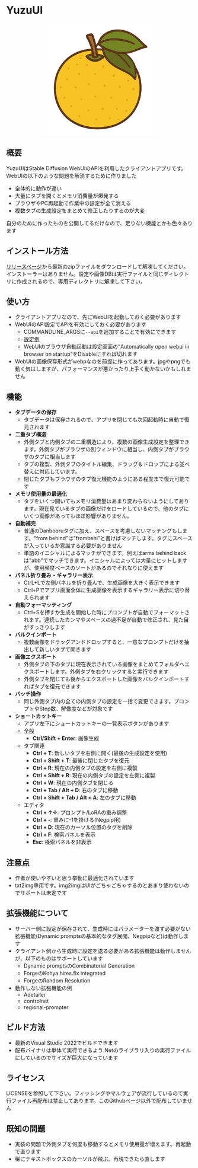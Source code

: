 # YuzuUI

<div align="center">
    <img src="yuzu.png" alt="Logo" width="300"/>
</div>


## 概要

YuzuUIはStable Diffusion WebUIのAPIを利用したクライアントアプリです。WebUIの以下のような問題を解消するために作りました

- 全体的に動作が遅い
- 大量にタブを開くとメモリ消費量が爆発する
- ブラウザやPC再起動で作業中の設定が全て消える
- 複数タブの生成設定をまとめて修正したりするのが大変

自分のために作ったものを公開してるだけなので、足りない機能とかも色々あります

## インストール方法
[リリースページ](https://github.com/crstp/sd-yuzu-ui/releases)から最新のzipファイルをダウンロードして解凍してください。
インストーラーはありません。設定や画像DBは実行ファイルと同じディレクトリに作成されるので、専用ディレクトリに解凍して下さい。

## 使い方
- クライアントアプリなので、先にWebUIを起動しておく必要があります
- WebUIのAPI設定でAPIを有効にしておく必要があります
    - COMMANDLINE_ARGSに`--api`を追加することで有効にできます
    - [設定例](https://gist.github.com/crstp/2976412d94ce19145da4b8cbba11d250#file-webui-user-bat-L6)
    - WebUIのブラウザ自動起動は設定画面の"Automatically open webui in browser on startup"をDisableにすれば切れます
- WebUIの画像保存形式がwebpなのを前提に作ってあります。jpgやpngでも動く気はしますが、パフォーマンスが悪かったり上手く動かないかもしれません

## 機能

-   **タブデータの保存**
    -   タブデータは保存されるので、アプリを閉じても次回起動時に自動で復元されます
-   **二重タブ構造**:
    -   外側タブと内側タブの二重構造により、複数の画像生成設定を整理できます。外側タブがブラウザの別ウィンドウに相当し、内側タブがブラウザのタブに相当します
    -   タブの複製、外側タブのタイトル編集、ドラッグ＆ドロップによる並べ替えに対応しています。
    -   閉じたタブもブラウザのタブ復元機能のようにある程度まで復元可能です
-   **メモリ使用量の最適化** 
    -   タブをいくつ開いてもメモリ消費量はあまり変わらないようにしてあります。現在見ているタブの画像だけをロードしているので、他のタブにいくつ画像があってもほぼ影響がありません。
-   **自動補完**
    -   普通のDanbooruタグに加え、スペースを考慮しないマッチングもします。"from behind"は"frombehi"と書けばマッチします。タグにスペースが入っているか意識する必要がありません
    -   単語のイニシャルによるマッチができます。例えばarms behind backは"abb"でマッチできます。イニシャルによっては大量にヒットしますが、使用頻度ベースのソートがあるのでそれなりに使えます
-   **パネル折り畳み・ギャラリー表示**
    -   CtrL+Lで左側パネルを折り畳んで、生成画像を大きく表示できます
    -   Ctrl+Pでアプリ画面全体に生成画像を表示するギャラリー表示に切り替えられます 
-   **自動フォーマッティング**
    -   Ctrl+Sを押すか生成を開始した時にプロンプトが自動でフォーマットされます。連続したカンマやスペースの過不足が自動で修正され、見た目がすっきりします
-   **バルクインポート**
    -   複数画像をドラッグアンドドロップすると、一意なプロンプトだけを抽出して新しいタブで開きます
-   **画像エクスポート**
    -   外側タブの下のタブに現在表示されている画像をまとめてフォルダへエクスポートします。外側タブを右クリックすると実行できます
    -   外側タブを閉じても後からエクスポートした画像をバルクインポートすればタブを復元できます
-   **バッチ操作**
    -   同じ外側タブ内の全ての内側タブの設定を一括で変更できます。プロンプトやStep数、解像度などが対象です
-   **ショートカットキー**
    -   アプリ左下にショートカットキーの一覧表示ボタンがあります
    -   全般
        -   **Ctrl/Shift + Enter**: 画像生成
    -   タブ関連
        -   **Ctrl + T**: 新しいタブを右側に開く(最後の生成設定を使用)
        -   **Ctrl + Shift + T**: 最後に閉じたタブを復元
        -   **Ctrl + R**: 現在の内側タブの設定を右側に複製
        -   **Ctrl + Shift + R**: 現在の内側タブの設定を左側に複製
        -   **Ctrl + W**: 現在の内側タブを閉じる
        -   **Ctrl + Tab / Alt + D**: 右のタブに移動
        -   **Ctrl + Shift + Tab / Alt + A**: 左のタブに移動
    -   エディタ
        -   **Ctrl + ↑↓**: プロンプト/LoRAの重み調整
        -   **Ctrl + -**: 重みに-1を掛ける(Negpip用)
        -   **Ctrl + D**: 現在のカーソル位置のタグを削除
        -   **Ctrl + F**: 検索パネルを表示
        -   **Esc**: 検索パネルを非表示

## 注意点
-   作者が使いやすいと思う挙動に最適化されています
-   txt2img専用です。img2imgはUIがごちゃごちゃするのとあまり使わないのでサポートは未定です

## 拡張機能について
-   サーバー側に設定が保存されて、生成時にはパラメーターを渡す必要がない拡張機能(Dynamic promptsの基本的なタグ展開、Negpipなど)は動作します
-   クライアント側から生成時に設定を送る必要がある拡張機能は動作しませんが、以下のものはサポートしています
    - Dynamic promptsのCombinatorial Generation
    - ForgeのKohya hires.fix integrated
    - ForgeのRandom Resolution
-   動作しない拡張機能の例
    - Adetailer
    - controlnet
    - regional-prompter 

## ビルド方法
- 最新のVisual Studio 2022でビルドできます
- 配布バイナリは単体て実行できるよう.Netのライブラリ入りの実行ファイルにしているのでサイズが巨大になっています

## ライセンス
LICENSEを参照して下さい。フィッシングやマルウェアが流行しているので実行ファイル再配布は禁止してあります。このGithubページ以外で配布していません

## 既知の問題
- 実装の問題で外側タブを何度も移動するとメモリ使用量が増えます。再起動で直ります
- 稀にテキストボックスのカーソルが飛ぶ。再現できたら直します
